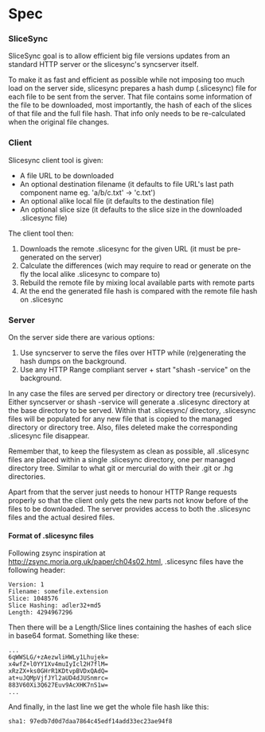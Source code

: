 # Spec

### SliceSync

SliceSync goal is to allow efficient big file versions updates from an standard HTTP server or the slicesync's syncserver itself.

To make it as fast and efficient as possible while not imposing too much load on the server side, slicesync prepares a hash dump (.slicesync) file for each file to be sent from the server. That file contains some information of the file to be downloaded, most importantly, the hash of each of the slices of that file and the full file hash. That info only needs to be re-calculated when the original file changes.


### Client

Slicesync client tool is given:

- A file URL to be downloaded
- An optional destination filename (it defaults to file URL's last path component name eg. 'a/b/c.txt' -> 'c.txt')
- An optional alike local file (it defaults to the destination file)
- An optional slice size (it defaults to the slice size in the downloaded .slicesync file)

The client tool then:

1. Downloads the remote .slicesync for the given URL (it must be pre-generated on the server)
2. Calculate the differences (wich may require to read or generate on the fly the local alike .slicesync to compare to)
4. Rebuild the remote file by mixing local available parts with remote parts
5. At the end the generated file hash is compared with the remote file hash on .slicesync


### Server

On the server side there are various options:

1. Use syncserver to serve the files over HTTP while (re)generating the hash dumps on the background.
2. Use any HTTP Range compliant server + start "shash -service" on the background.

In any case the files are served per directory or directory tree (recursively). Either syncserver or shash -service will generate a .slicesync directory at the base directory to be served. Within that .slicesync/ directory, .slicesync files will be populated for any new file that is copied to the managed directory or directory tree. Also, files deleted make the corresponding .slicesync file disappear.

Remember that, to keep the filesystem as clean as possible, all .slicesync files are placed within a single .slicesync directory, one per managed directory tree. Similar to what git or mercurial do with their .git or .hg directories.

Apart from that the server just needs to honour HTTP Range requests properly so that the client only gets the new parts not know before of the files to be downloaded. The server provides access to both the .slicesync files and the actual desired files.


#### Format of .slicesync files

Following zsync inspiration at http://zsync.moria.org.uk/paper/ch04s02.html, .slicesync files have the following header:

    Version: 1
    Filename: somefile.extension
    Slice: 1048576
    Slice Hashing: adler32+md5
    Length: 4294967296


Then there will be a Length/Slice lines containing the hashes of each slice in base64 format. Something like these:

    ...
    6qWWSLG/+zAezwliHWLy1Lhujek=
    x4wfZ+l0YY1Xv4muIyIcl2H7flM=
    xRzZX+ks0GHrR1KDtvpBVDxQAdQ=
    at+uJQMpVjfJYl2aUD4dJUSnmrc=
    883V60Xi3Q627Euv9AcXHK7nS1w=
    ...

And finally, in the last line we get the whole file hash like this:

    sha1: 97edb7d0d7daa7864c45edf14add33ec23ae94f8
